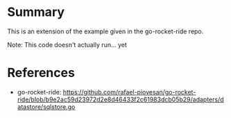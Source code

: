 # Summary #
This is an extension of the example given in the go-rocket-ride repo.

Note: This code doesn't actually run... yet

# References #
* go-rocket-ride: https://github.com/rafael-piovesan/go-rocket-ride/blob/b9e2ac59d23972d2e8d46433f2c61983dcb05b29/adapters/datastore/sqlstore.go
